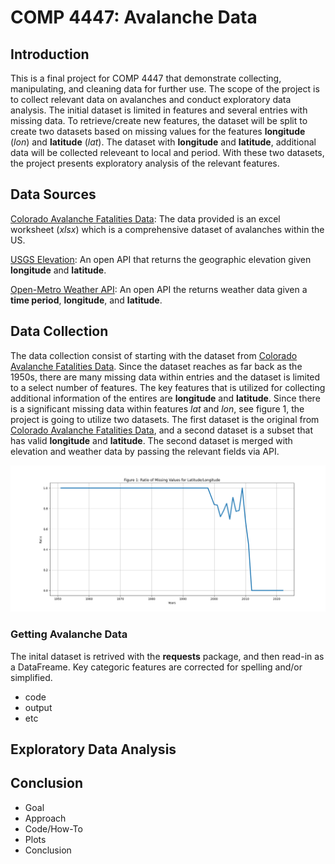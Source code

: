 # COMP 4447: Avalanche Data

## Introduction
This is a final project for COMP 4447 that demonstrate collecting, manipulating, and cleaning data for further use. 
The scope of the project is to collect relevant data on avalanches and conduct exploratory data analysis.
The initial dataset is limited in features and several entries with missing data. 
To retrieve/create new features, the dataset will be split to create two datasets based on missing values for the features **longitude** (*lon*) and **latitude** (*lat*).
The dataset with **longitude** and **latitude**, additional data will be collected releveant to local and period. 
With these two datasets, the project presents exploratory analysis of the relevant features. 


## Data Sources

[Colorado Avalanche Fatalities Data](https://avalanche.state.co.us/sites/default/files/2022-11/Accidents_2022_PUBLIC.xlsx): The data provided is an excel worksheet (*xlsx*) which is a comprehensive dataset of avalanches within the US. 

[USGS Elevation](https://apps.nationalmap.gov/epqs/): An open API that returns the geographic elevation given **longitude** and **latitude**.

[Open-Metro Weather API](https://open-meteo.com/en/docs/): An open API the returns weather data given a **time period**, **longitude**, and **latitude**. 


## Data Collection
The data collection consist of starting with the dataset from [Colorado Avalanche Fatalities Data](https://avalanche.state.co.us/sites/default/files/2022-11/Accidents_2022_PUBLIC.xlsx). 
Since the dataset reaches as far back as the 1950s, there are many missing data within entries and the dataset is limited to a select number of features.
The key features that is utilized for collecting additional information of the entires are **longitude** and **latitude**.
Since there is a significant missing data within features *lat* and *lon*, see figure 1, the project is going to utilize two datasets.
The first dataset is the original from [Colorado Avalanche Fatalities Data](https://avalanche.state.co.us/sites/default/files/2022-11/Accidents_2022_PUBLIC.xlsx), and a second dataset is a subset that has valid **longitude** and **latitude**.
The second dataset is merged with elevation and weather data by passing the relevant fields via API. 

![Figure 1](./data/missing_data.png)

### Getting Avalanche Data
The inital dataset is retrived with the **requests** package, and then read-in as a DataFreame. 
Key categoric features are corrected for spelling and/or simplified.
 


- code
- output
- etc

## Exploratory Data Analysis

## Conclusion

- Goal
- Approach
- Code/How-To
- Plots
- Conclusion